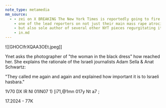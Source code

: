 ```yaml
---
note_type: metamedia
mm_source:
  - - zei on X BREAKING The New York Times is reportedly going to fire Anat Schwartz
    - one of the lead reporters on not just their main mass rape atrocity propaganda hoax
    - but also sole author of several other NYT pieces regurgitating it
    - in.md
---
```


![[GHOClfrXQAA3OEt.jpeg]]

Ynet asks the photographer of "the woman in
the black dress" how reached her.
She explains the rationale of the Israeli
journalists Adam Sella & Anat Schwartz:

"They called me again and again and
explained how important it is to Israeli
hasbara."

1V70 DX IR NI 01IN07 1)
[i71,@1mn 017y Nt a7 ;

17.2024 - 77K

